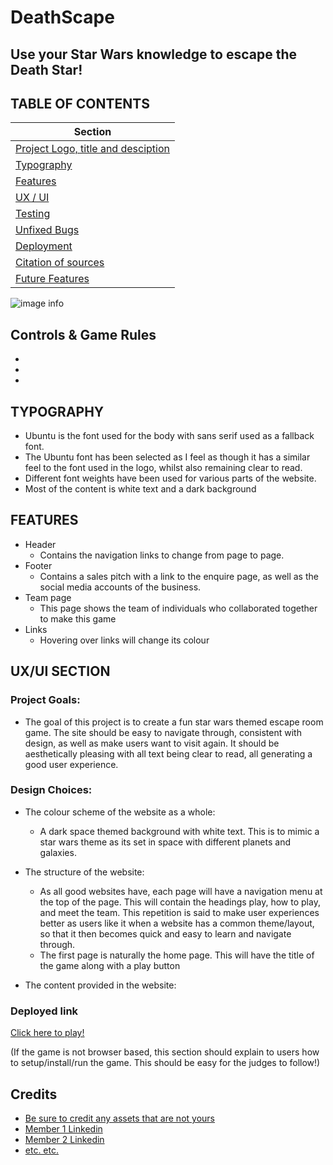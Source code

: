 # DeathScape
## Use your Star Wars knowledge to escape the Death Star!


## TABLE OF CONTENTS
| Section |
| --- |
| [Project Logo, title and desciption](#deathscape) |
| [Typography](#typography) |
| [Features](#features) |
| [UX / UI](#uxui-section) |
| [Testing](#testing) |
| [Unfixed Bugs](#unfixed-bugs) |
| [Deployment](#deployment) |
| [Citation of sources](#citation-of-sources) |
| [Future Features](#future-features) |
![image info](./screenshot.png)

## Controls & Game Rules
* 
* 
* 

## TYPOGRAPHY
- Ubuntu is the font used for the body with sans serif used as a fallback font.
- The Ubuntu font has been selected as I feel as though it has a similar feel to the font used in the logo, whilst also remaining clear to read.
- Different font weights have been used for various parts of the website.
- Most of the content is white text and a dark background

## FEATURES
- Header 
    - Contains the navigation links to change from page to page.
- Footer
    - Contains a sales pitch with a link to the enquire page, as well as the social media accounts of the business.
- Team page
    - This page shows the team of individuals who collaborated together to make this game
- Links
    - Hovering over links will change its colour

## UX/UI SECTION  
### Project Goals:
-  The goal of this project is to create a fun star wars themed escape room game. The site should be easy to navigate through, consistent with design, as well as make users want to visit again. It should be aesthetically pleasing with all text being clear to read, all generating a good user experience.  

### Design Choices:
- The colour scheme of the website as a whole:
    - A dark space themed background with white text. This is to mimic a star wars theme as its set in space with different planets and galaxies. 

- The structure of the website: 
    - As all good websites have, each page will have a navigation menu at the top of the page. This will contain the headings play, how to play, and meet the team. This repetition is said to make user experiences better as users like it when a website has a common theme/layout, so that it then becomes quick and easy to learn and navigate through.
    - The first page is naturally the home page. This will have the title of the game along with a play button

- The content provided in the website:

### Deployed link

[Click here to play!](https://www.example.com)

(If the game is not browser based, this section should explain to users how to setup/install/run the game. This should be easy for the judges to follow!)

## Credits

* [Be sure to credit any assets that are not yours](https://www.example.com)
* [Member 1 Linkedin](https://www.linkedin.com)
* [Member 2 Linkedin](https://www.linkedin.com)
* [etc. etc.](https://www.example.com)
